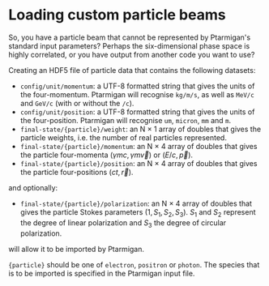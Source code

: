 # Loading custom particle beams

So, you have a particle beam that cannot be represented by Ptarmigan's standard input parameters?
Perhaps the six-dimensional phase space is highly correlated, or you have output from another code you want to use?

Creating an HDF5 file of particle data that contains the following datasets:

* `config/unit/momentum`: a UTF-8 formatted string that gives the units of the four-momentum.
Ptarmigan will recognise `kg/m/s`, as well as `MeV/c` and `GeV/c` (with or without the `/c`).
* `config/unit/position`: a UTF-8 formatted string that gives the units of the four-position.
Ptarmigan will recognise `um`, `micron`, `mm` and `m`.
* `final-state/{particle}/weight`: an N⁢ × 1 array of doubles that gives the particle weights, i.e. the number of real particles represented.
* `final-state/{particle}/momentum`: an N⁢ × 4 array of doubles that gives the particle four-momenta $(\gamma m c, \gamma m \vec{v})$ or $(E/c, \vec{p})$.
* `final-state/{particle}/position`: an N⁢ × 4 array of doubles that gives the particle four-positions $(c t, \vec{r})$.

and optionally:

* `final-state/{particle}/polarization`: an N⁢ × 4 array of doubles that gives the particle Stokes parameters $(1, S_1, S_2, S_3)$.
$S_1$ and $S_2$ represent the degree of linear polarization and $S_3$ the degree of circular polarization.

will allow it to be imported by Ptarmigan.

`{particle}` should be one of `electron`, `positron` or `photon`.
The species that is to be imported is specified in the Ptarmigan input file.